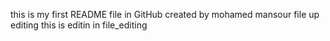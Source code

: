 this is my first README file in GitHub 
created by mohamed mansour 
file up editing
this is editin in file_editing